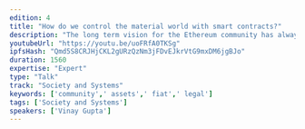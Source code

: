 ```yaml
---
edition: 4
title: "How do we control the material world with smart contracts?"
description: "The long term vision for the Ethereum community has always been that car rentals, high finance and Cryptokitties would all co-exist on the same blockchain. However, some assets (like Cryptokitties) are purely digital whereas others are purely material (your house) and automatically subject to fiat regulation. How are we to manage fiat property using crypto tools? Vinay will present the results of several years of research in the practical legal technicalities of controlling fiat property from Ethereum smart contracts, with examples from a variety of real world use cases."
youtubeUrl: "https://youtu.be/uoFRfA0TKSg"
ipfsHash: "Qmd5S8CRJHjCKL2gURzQzNm3jFDvEJkrVtG9mxDM6jgBJo"
duration: 1560
expertise: "Expert"
type: "Talk"
track: "Society and Systems"
keywords: ['community',' assets',' fiat',' legal']
tags: ['Society and Systems']
speakers: ['Vinay Gupta']
---
```

